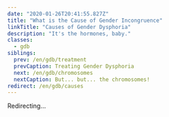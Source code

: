 ```yaml
---
date: "2020-01-26T20:41:55.827Z"
title: "What is the Cause of Gender Incongruence"
linkTitle: "Causes of Gender Dysphoria"
description: "It's the hormones, baby."
classes:
  - gdb
siblings:
  prev: /en/gdb/treatment
  prevCaption: Treating Gender Dysphoria
  next: /en/gdb/chromosomes
  nextCaption: But... but... the chromosomes!
redirect: /en/gdb/causes
---
```


Redirecting...